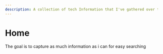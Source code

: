 ```yaml
---
description: A collection of tech Information that I've gathered over the years
---
```


# Home

The goal is to capture as much information as i can for easy searching


